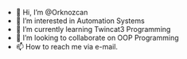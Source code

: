 - 👋 Hi, I’m @Orknozcan
- 👀 I’m interested in Automation Systems
- 🌱 I’m currently learning Twincat3 Programming
- 💞️ I’m looking to collaborate on OOP Programming
- 📫 How to reach me via e-mail.

<!---
Orknozcan/Orknozcan is a ✨ special ✨ repository because its `README.md` (this file) appears on your GitHub profile.
You can click the Preview link to take a look at your changes.
--->
